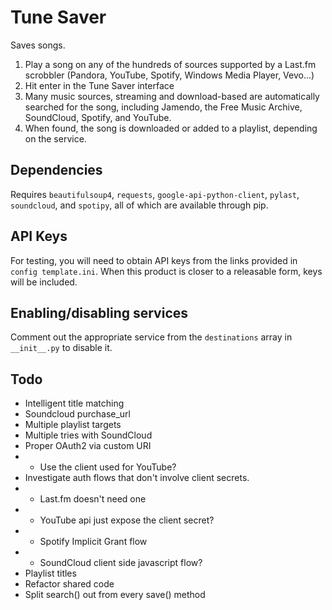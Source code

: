 Tune Saver
==========
Saves songs.

1. Play a song on any of the hundreds of sources supported by a Last.fm
scrobbler (Pandora, YouTube, Spotify, Windows Media Player, Vevo...)
2. Hit enter in the Tune Saver interface
3. Many music sources, streaming and download-based are
automatically searched for the song, including
Jamendo, the Free Music Archive, SoundCloud, Spotify, and YouTube.
4. When found, the song is downloaded or added to a playlist, depending
on the service.


Dependencies
------------
Requires `beautifulsoup4`, `requests`, `google-api-python-client`, `pylast`, 
`soundcloud`, and `spotipy`, all of which are available through pip.

API Keys
--------
For testing, you will need to obtain API keys from the links provided in
`config template.ini`. When this product is closer to a releasable form,
keys will be included.


Enabling/disabling services
---------------------------
Comment out the appropriate service from the `destinations` array in
`__init__.py` to disable it.


Todo
----

* Intelligent title matching
* Soundcloud purchase_url
* Multiple playlist targets
* Multiple tries with SoundCloud
* Proper OAuth2 via custom URI
* * Use the client used for YouTube?
* Investigate auth flows that don't involve client secrets.
* * Last.fm doesn't need one
* * YouTube api just expose the client secret?
* * Spotify Implicit Grant flow
* * SoundCloud client side javascript flow?
* Playlist titles
* Refactor shared code
* Split search() out from every save() method